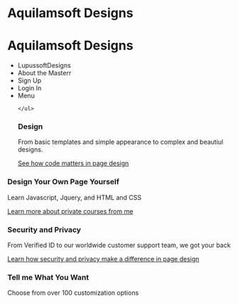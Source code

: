 Aquilamsoft Designs
================
<html>
  <body>
  <div class="nav">
  	<div class="jumbotron">
<div class="learn-more">
 <div class="container">
 <div>
 <h1>Aquilamsoft Designs</h1>
  <ul>
	  <li>LupussoftDesigns</li>
	  <li>About the Masterr</li>
	  <li>Sign Up</li>
	  <li>Login In</li>
	  <li>Menu</li>
	
	</ul>
 <h3>Design</h3>
 <p>From basic templates and simple appearance to complex and beautiul designs.</p>
 <p>
   <a href="#">See how code matters in page design</a>
 </p>
 </div>
 
 <div>
 <h3>Design Your Own Page Yourself</h3>
 <p>Learn Javascript, Jquery, and HTML and CSS</p>
 <p><a href="#">Learn more about private courses from me</a></p>
 </div>
 
 <div>
 <h3>Security and Privacy</h3>
 <p>From Verified ID to our worldwide customer support team, we got your back</p>
 <p><a href="#">Learn how security and privacy make a difference in page design</a></p>
 </div>
 </div>
 </div>

 <div class="container">
  <h3>Tell me What You Want</h3>
	<p>Choose from over 100 customization options </p>

 
	
